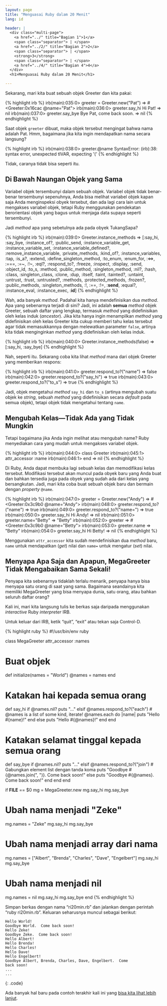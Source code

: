 ```yaml
---
layout: page
title: "Menguasai Ruby dalam 20 Menit"
lang: id

header: |
  <div class="multi-page">
    <a href="../" title="Bagian 1">1</a>
    <span class="separator"> | </span>
    <a href="../2/" title="Bagian 2">2</a>
    <span class="separator"> | </span>
    <strong>3</strong>
    <span class="separator"> | </span>
    <a href="../4/" title="Bagian 4">4</a>
  </div>
  <h1>Menguasai Ruby dalam 20 Menit</h1>

---
```


Sekarang, mari kita buat sebuah objek Greeter dan kita pakai:

{% highlight irb %}
irb(main):035:0> greeter = Greeter.new("Pat")
=> #<Greeter:0x16cac @name="Pat">
irb(main):036:0> greeter.say_hi
Hi Pat!
=> nil
irb(main):037:0> greeter.say_bye
Bye Pat, come back soon.
=> nil
{% endhighlight %}

Saat objek `greeter` dibuat, maka objek tersebut mengingat bahwa nama adalah
Pat. Hmm, bagaimana jika kita ingin mendapatkan nama secara langsung?

{% highlight irb %}
irb(main):038:0> greeter.@name
SyntaxError: (irb):38: syntax error, unexpected tIVAR, expecting '('
{% endhighlight %}

Tidak, caranya tidak bisa seperti itu.

## Di Bawah Naungan Objek yang Sama

Variabel objek tersembunyi dalam sebuah objek. Variabel objek tidak
benar-benar tersembunyi sepenuhnya, Anda bisa melihat variabel objek
kapan saja Anda menginspeksi obyek tersebut, dan ada lagi cara lain untuk
mengakses variabel objek, tetapi Ruby menggunakan pendekatan
berorientasi objek yang bagus untuk menjaga data supaya seperti
tersembunyi.

Jadi *method* apa yang sebetulnya ada pada obyek TukangSapa?

{% highlight irb %}
irb(main):039:0> Greeter.instance_methods
=> [:say_hi, :say_bye, :instance_of?, :public_send,
    :instance_variable_get, :instance_variable_set,
    :instance_variable_defined?, :remove_instance_variable,
    :private_methods, :kind_of?, :instance_variables, :tap,
    :is_a?, :extend, :define_singleton_method, :to_enum,
    :enum_for, :<=>, :===, :=~, :!~, :eql?, :respond_to?,
    :freeze, :inspect, :display, :send, :object_id, :to_s,
    :method, :public_method, :singleton_method, :nil?, :hash,
    :class, :singleton_class, :clone, :dup, :itself, :taint,
    :tainted?, :untaint, :untrust, :trust, :untrusted?, :methods,
    :protected_methods, :frozen?, :public_methods, :singleton_methods,
    :!, :==, :!=, :__send__, :equal?, :instance_eval, :instance_exec, :__id__]
{% endhighlight %}

Wah, ada banyak *method*. Padahal kita hanya mendefinisikan dua *method*.
Apa yang sebenarnya terjadi di sini? Jadi, ini adalah **semua** *method*
objek Greeter, sebuah daftar yang lengkap, termasuk *method* yang
didefinisikan oleh kelas induk (*ancestor*). Jika kita hanya ingin menampilkan
*method* yang didefinisikan oleh kelas Greeter kita cukup memberi tahu kelas
tersebut agar tidak memasukkannya dengan melewatkan parameter `false`,
artinya kita tidak menginginkan *method* yang didefinisikan oleh kelas induk.

{% highlight irb %}
irb(main):040:0> Greeter.instance_methods(false)
=> [:say_hi, :say_bye]
{% endhighlight %}

Nah, seperti itu. Sekarang coba kita lihat *method* mana dari objek Greeter
yang memberikan respons:

{% highlight irb %}
irb(main):041:0> greeter.respond_to?("name")
=> false
irb(main):042:0> greeter.respond_to?("say_hi")
=> true
irb(main):043:0> greeter.respond_to?("to_s")
=> true
{% endhighlight %}

Jadi, objek mengetahui *method* `say_hi` dan `to_s` (artinya
mengubah suatu objek ke *string*, sebuah *method* yang didefinisikan secara
*default* pada semua objek), tetapi objek tidak mengetahui tentang
`name`.

## Mengubah Kelas—Tidak Ada yang Tidak Mungkin

Tetapi bagaimana jika Anda ingin melihat atau mengubah name?
Ruby menyediakan cara yang mudah untuk mengakses variabel objek.

{% highlight irb %}
irb(main):044:0> class Greeter
irb(main):045:1>   attr_accessor :name
irb(main):046:1> end
=> nil
{% endhighlight %}

Di Ruby, Anda dapat membuka lagi sebuah kelas dan memodifikasi kelas tersebut.
Modifikasi tersebut akan muncul pada obyek baru yang Anda buat
dan bahkan tersedia juga pada obyek yang sudah ada dari kelas yang
bersangkutan. Jadi, mari kita coba buat sebuah objek baru dan bermain dengan
*property* `@name`.

{% highlight irb %}
irb(main):047:0> greeter = Greeter.new("Andy")
=> #<Greeter:0x3c9b0 @name="Andy">
irb(main):048:0> greeter.respond_to?("name")
=> true
irb(main):049:0> greeter.respond_to?("name=")
=> true
irb(main):050:0> greeter.say_hi
Hi Andy!
=> nil
irb(main):051:0> greeter.name="Betty"
=> "Betty"
irb(main):052:0> greeter
=> #<Greeter:0x3c9b0 @name="Betty">
irb(main):053:0> greeter.name
=> "Betty"
irb(main):054:0> greeter.say_hi
Hi Betty!
=> nil
{% endhighlight %}

Menggunakan `attr_accessor` kita sudah mendefinisikan dua *method* baru,
`name` untuk mendapatkan (*get*) nilai dan `name=` untuk mengatur (*set*) nilai.

## Menyapa Apa Saja dan Apapun, MegaGreeter Tidak Mengabaikan Sama Sekali!

Penyapa kita sebenarnya tidaklah terlalu menarik, penyapa hanya bisa menyapa
satu orang di saat yang sama. Bagaimana seandainya kita memiliki MegaGreeter
yang bisa menyapa dunia, satu orang, atau bahkan seluruh daftar orang?

Kali ini, mari kita langsung tulis ke berkas saja daripada menggunakan
*interactive* Ruby *interpreter* IRB.

Untuk keluar dari IRB, ketik “quit”, “exit” atau tekan saja Control-D.

{% highlight ruby %}
#!/usr/bin/env ruby

class MegaGreeter
  attr_accessor :names

  # Buat objek
  def initialize(names = "World")
    @names = names
  end

  # Katakan hai kepada semua orang
  def say_hi
    if @names.nil?
      puts "..."
    elsif @names.respond_to?("each")
      # @names is a list of some kind, iterate!
      @names.each do |name|
        puts "Hello #{name}!"
      end
    else
      puts "Hello #{@names}!"
    end
  end

  # Katakan selamat tinggal kepada semua orang
  def say_bye
    if @names.nil?
      puts "..."
    elsif @names.respond_to?("join")
      # Gabungkan element list dengan tanda koma
      puts "Goodbye #{@names.join(", ")}.  Come back soon!"
    else
      puts "Goodbye #{@names}.  Come back soon!"
    end
  end
end


if __FILE__ == $0
  mg = MegaGreeter.new
  mg.say_hi
  mg.say_bye

  # Ubah nama menjadi "Zeke"
  mg.names = "Zeke"
  mg.say_hi
  mg.say_bye

  # Ubah nama menjadi array dari nama
  mg.names = ["Albert", "Brenda", "Charles",
              "Dave", "Engelbert"]
  mg.say_hi
  mg.say_bye

  # Ubah nama menjadi nil
  mg.names = nil
  mg.say_hi
  mg.say_bye
end
{% endhighlight %}

Simpan berkas dengan nama “ri20min.rb” dan jalankan dengan perintah “ruby ri20min.rb”.
Keluaran seharusnya muncul sebagai berikut:

    Hello World!
    Goodbye World.  Come back soon!
    Hello Zeke!
    Goodbye Zeke.  Come back soon!
    Hello Albert!
    Hello Brenda!
    Hello Charles!
    Hello Dave!
    Hello Engelbert!
    Goodbye Albert, Brenda, Charles, Dave, Engelbert.  Come
    back soon!
    ...
    ...
{: .code}

Ada banyak hal baru pada contoh terakhir kali ini yang
[bisa kita lihat lebih lanjut](../4/).

